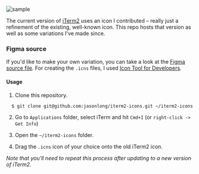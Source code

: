 ![sample](https://raw.githubusercontent.com/jasonlong/iterm2-icons/master/sample-horizontal.png)

The current version of [iTerm2](https://iterm2.com/) uses an icon I contributed – really just a refinement of the existing, well-known icon. This repo hosts that version as well as some variations I've made since.

### Figma source

If you'd like to make your own variation, you can take a look at the [Figma source file](https://www.figma.com/file/Ncz44QwwaKXTYejbBie8xe0B/iTerm2-icons?node-id=0%3A16). For creating the `.icns` files, I used [Icon Tool for Developers](https://itunes.apple.com/us/app/icon-tool-for-developers/id554660130?mt=12).

#### Usage

1. Clone this repository.

  ```bash
    $ git clone git@github.com:jasonlong/iterm2-icons.git ~/iterm2-icons
  ```

2. Go to `Applications` folder, select iTerm and hit `Cmd+I` (or `right-click -> Get Info`)

3. Open the `~/iterm2-icons` folder.

4. Drag the `.icns` icon of your choice onto the old iTerm2 icon.

_Note that you'll need to repeat this process after updating to a new version of iTerm2._

